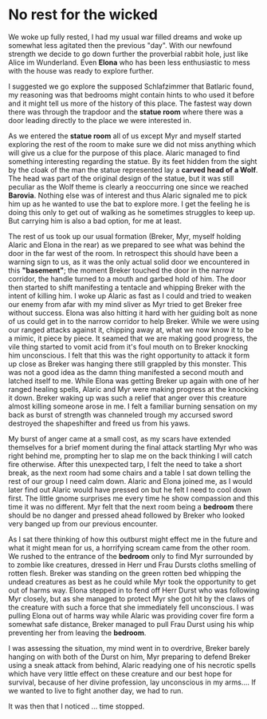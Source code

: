# No rest for the wicked
We woke up fully rested, I had my usual war filled dreams and woke up somewhat
less agitated then the previous "day". With our newfound strength we decide to
go down further the proverbial rabbit hole, just like Alice im Wunderland.
Even **Elona** who has been less enthusiastic to mess with the house was ready
to explore further.

I suggested we go explore the supposed Schlafzimmer that Batlaric found, my
reasoning was that bedrooms might contain hints to who used it before and it
might tell us more of the history of this place. The fastest way down there
was through the trapdoor and the **statue room** where there was a door
leading directly to the place we were interested in.

As we entered the **statue room** all of us except Myr and myself started
exploring the rest of the room to make sure we did not miss anything which
will give us a clue for the purpose of this place. Alaric managed to find
something interesting regarding the statue. By its feet hidden from the sight
by the cloak of the man the statue represented lay a **carved head of a
Wolf**. The head was part of the original design of the statue, but it was
still peculiar as the Wolf theme is clearly a reoccurring one since we reached
**Barovia**. Nothing else was of interest and thus Alaric signaled me to pick
him up as he wanted to use the bat to explore more. I get the feeling he is
doing this only to get out of walking as he sometimes struggles to keep up.
But carrying him is also a bad option, for me at least.

The rest of us took up our usual formation (Breker, Myr, myself holding
Alaric and Elona in the rear) as we prepared to see what was behind the door
in the far west of the room. In retrospect this should have been a warning
sign to us, as it was the only actual solid door we encountered in this
**"basement"**; the moment Breker touched the door in the narrow corridor, the
handle turned to a mouth and garbed hold of him. The door then started to
shift manifesting a tentacle and whipping Breker with the intent of killing
him. I woke up Alaric as fast as I could and tried to weaken our enemy from
afar with my mind sliver as Myr tried to get Breker free without success.
Elona was also hitting it hard with her guiding bolt as none of us could get
in to the narrow corridor to help Breker. While we were using our ranged
attacks against it, chipping away at, what we now know it to be a mimic, it
piece by piece. It seamed that we are making good progress, the vile thing
started to vomit acid from it's foul mouth on to Breker knocking him
unconscious. I felt that this was the right opportunity to attack it form up
close as Breker was hanging there still grappled by this monster. This was not
a good idea as the damn thing manifested a second mouth and latched itself to
me. While Elona was getting Breker up again with one of her ranged healing
spells, Alaric and Myr were making progress at the knocking it down. Breker
waking up was such a relief that anger over this creature almost killing
someone arose in me. I felt a familiar burning sensation on my back as burst
of strength was channeled trough my accursed sword destroyed the shapeshifter
and freed us from his yaws.

My burst of anger came at a small cost, as my scars have extended themselves
for a brief moment during the final attack startling Myr who was right behind
me, prompting her to slap me on the back thinking I will catch fire otherwise.
After this unexpected tarp, I felt the need to take a short break, as the next
room had some chairs and a table I sat down telling the rest of our group I
need calm down. Alaric and Elona joined me, as I would later find out Alaric
would have pressed on but he felt I need to cool down first. The little gnome
surprises me every time he show compassion and this time it was no different.
Myr felt that the next room being a **bedroom** there should be no danger and
pressed ahead followed by Breker who looked very banged up from our previous
encounter.

As I sat there thinking of how this outburst might effect me in the future and
what it might mean  for us, a horrifying scream came from the other room. We
rushed to the entrance of the **bedroom** only to find Myr surrounded by to
zombie like creatures, dressed in Herr und Frau Dursts cloths smelling of
rotten flesh. Breker was standing on the green rotten bed whipping the undead
creatures as best as he could while Myr took the opportunity to get out of
harms way. Elona stepped in to fend off Herr Durst who was following Myr
closely, but as she managed to protect Myr she got hit by the claws of the
creature with such a force that she immediately fell unconscious. I was
pulling Elona out of harms way while Alaric was providing cover fire form a
somewhat safe distance, Breker managed to pull Frau Durst using his whip
preventing her from leaving the **bedroom**.

I was assessing the situation, my mind went in to overdrive, Breker barely
hanging on with both of the Durst on him, Myr preparing to defend Breker using
a sneak attack from behind, Alaric readying one of his necrotic spells which
have very little effect on these creature and our best hope for survival,
because of her divine profession, lay unconscious in my arms.... If we wanted
to live to fight another day, we had to run.

It was then that I noticed ... time stopped.
